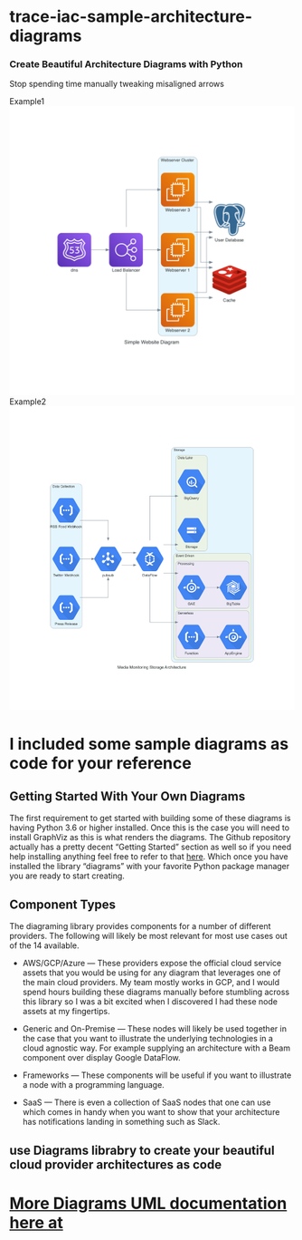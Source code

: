 # trace-iac-sample-architecture-diagrams

### Create Beautiful Architecture Diagrams with Python

Stop spending time manually tweaking misaligned arrows

Example1 ![diagram](./diagrams/simple_website_diagram.png)
Example2 ![diagram](./diagrams/media_monitoring_storage_architecture.png)

# I included some sample diagrams as code for your reference

## Getting Started With Your Own Diagrams
The first requirement to get started with building some of these diagrams is having Python 3.6 or higher installed. Once this is the case you will need to install GraphViz as this is what renders the diagrams. The Github repository actually has a pretty decent “Getting Started” section as well so if you need help installing anything feel free to refer to that [here](https://github.com/mingrammer/diagrams#getting-started). Which once you have installed the library “diagrams” with your favorite Python package manager you are ready to start creating.


## Component Types

The diagraming library provides components for a number of different providers. The following will likely be most relevant for most use cases out of the 14 available.

 *  AWS/GCP/Azure — These providers expose the official cloud service assets that you would be using for any diagram that leverages one of the main cloud providers. My team mostly works in GCP, and I would spend hours building these diagrams manually before stumbling across this library so I was a bit excited when I discovered I had these node assets at my fingertips.

* Generic and On-Premise — These nodes will likely be used together in the case that you want to illustrate the underlying technologies in a cloud agnostic way. For example supplying an architecture with a Beam component over display Google DataFlow.

* Frameworks — These components will be useful if you want to illustrate a node with a programming language.

* SaaS — There is even a collection of SaaS nodes that one can use which comes in handy when you want to show that your architecture has notifications landing in something such as Slack.


## use  Diagrams librabry to create your beautiful cloud provider architectures as code
#  [More Diagrams UML documentation here at](https://diagrams.mingrammer.com/)
